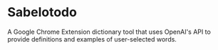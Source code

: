 # Sabelotodo
A Google Chrome Extension dictionary tool that uses OpenAI's API to provide definitions and examples of user-selected words.
